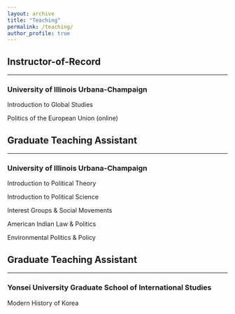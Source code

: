 ```yaml
---
layout: archive
title: "Teaching"
permalink: /teaching/
author_profile: true
---
```

## Instructor-of-Record
------
### University of Illinois Urbana-Champaign

Introduction to Global Studies 

Politics of the European Union (online)

## Graduate Teaching Assistant
------
### University of Illinois Urbana-Champaign 

Introduction to Political Theory

Introduction to Political Science

Interest Groups & Social Movements

American Indian Law & Politics

Environmental Politics & Policy 

## Graduate Teaching Assistant
------
### Yonsei University Graduate School of International Studies

Modern History of Korea
